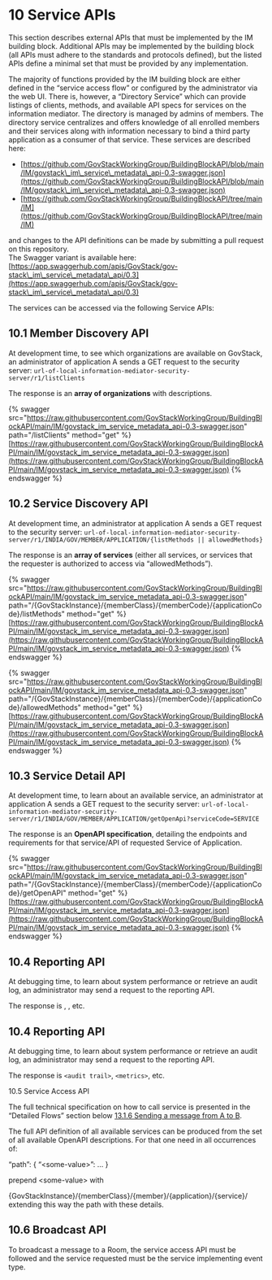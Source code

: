 # 10 Service APIs

This section describes external APIs that must be implemented by the IM building block. Additional APIs may be implemented by the building block (all APIs must adhere to the standards and protocols defined), but the listed APIs define a minimal set that must be provided by any implementation.

The majority of functions provided by the IM building block are either defined in the “service access flow” or configured by the administrator via the web UI. There is, however, a “Directory Service” which can provide listings of clients, methods, and available API specs for services on the information mediator. The directory is managed by admins of members. The directory service centralizes and offers knowledge of all enrolled members and their services along with information necessary to bind a third party application as a consumer of that service. These services are described here:

* [https://github.com/GovStackWorkingGroup/BuildingBlockAPI/blob/main/IM/govstack\_im\_service\_metadata\_api-0.3-swagger.json](https://github.com/GovStackWorkingGroup/BuildingBlockAPI/blob/main/IM/govstack\_im\_service\_metadata\_api-0.3-swagger.json)
* [https://github.com/GovStackWorkingGroup/BuildingBlockAPI/tree/main/IM](https://github.com/GovStackWorkingGroup/BuildingBlockAPI/tree/main/IM)

and changes to the API definitions can be made by submitting a pull request on this repository.[\
](https://github.com/GovStackWorkingGroup/BuildingBlockAPI/blob/main/IM/govstack\_im\_service\_metadata\_api-0.3-swagger.jsonhttps://github.com/GovStackWorkingGroup/BuildingBlockAPI/tree/main/IM)The Swagger variant is available here: [https://app.swaggerhub.com/apis/GovStack/gov-stack\_im\_service\_metadata\_api/0.3](https://app.swaggerhub.com/apis/GovStack/gov-stack\_im\_service\_metadata\_api/0.3)

The services can be accessed via the following Service APIs:

## 10.1 Member Discovery API&#x20;

At development time, to see which organizations are available on GovStack, an administrator of application A sends a GET request to the security server: `url-of-local-information-mediator-security-server/r1/listClients`

The response is an **array of organizations** with descriptions.

{% swagger src="https://raw.githubusercontent.com/GovStackWorkingGroup/BuildingBlockAPI/main/IM/govstack_im_service_metadata_api-0.3-swagger.json" path="/listClients" method="get" %}
[https://raw.githubusercontent.com/GovStackWorkingGroup/BuildingBlockAPI/main/IM/govstack_im_service_metadata_api-0.3-swagger.json](https://raw.githubusercontent.com/GovStackWorkingGroup/BuildingBlockAPI/main/IM/govstack_im_service_metadata_api-0.3-swagger.json)
{% endswagger %}

## 10.2 Service Discovery API&#x20;

At development time, an administrator at application A sends a GET request to the security server: `url-of-local-information-mediator-security-server/r1/INDIA/GOV/MEMBER/APPLICATION/{listMethods || allowedMethods}`

The response is an **array of services** (either all services, or services that the requester is authorized to access via “allowedMethods”).

{% swagger src="https://raw.githubusercontent.com/GovStackWorkingGroup/BuildingBlockAPI/main/IM/govstack_im_service_metadata_api-0.3-swagger.json" path="/{GovStackInstance}/{memberClass}/{memberCode}/{applicationCode}/listMethods" method="get" %}
[https://raw.githubusercontent.com/GovStackWorkingGroup/BuildingBlockAPI/main/IM/govstack_im_service_metadata_api-0.3-swagger.json](https://raw.githubusercontent.com/GovStackWorkingGroup/BuildingBlockAPI/main/IM/govstack_im_service_metadata_api-0.3-swagger.json)
{% endswagger %}

{% swagger src="https://raw.githubusercontent.com/GovStackWorkingGroup/BuildingBlockAPI/main/IM/govstack_im_service_metadata_api-0.3-swagger.json" path="/{GovStackInstance}/{memberClass}/{memberCode}/{applicationCode}/allowedMethods" method="get" %}
[https://raw.githubusercontent.com/GovStackWorkingGroup/BuildingBlockAPI/main/IM/govstack_im_service_metadata_api-0.3-swagger.json](https://raw.githubusercontent.com/GovStackWorkingGroup/BuildingBlockAPI/main/IM/govstack_im_service_metadata_api-0.3-swagger.json)
{% endswagger %}

## 10.3 Service Detail API&#x20;

At development time, to learn about an available service, an administrator at application A sends a GET request to the security server: `url-of-local-information-mediator-security-server/r1/INDIA/GOV/MEMBER/APPLICATION/getOpenApi?serviceCode=SERVICE`

The response is an **OpenAPI specification**, detailing the endpoints and requirements for that service/API of requested Service of Application.

{% swagger src="https://raw.githubusercontent.com/GovStackWorkingGroup/BuildingBlockAPI/main/IM/govstack_im_service_metadata_api-0.3-swagger.json" path="/{GovStackInstance}/{memberClass}/{memberCode}/{applicationCode}/getOpenAPI" method="get" %}
[https://raw.githubusercontent.com/GovStackWorkingGroup/BuildingBlockAPI/main/IM/govstack_im_service_metadata_api-0.3-swagger.json](https://raw.githubusercontent.com/GovStackWorkingGroup/BuildingBlockAPI/main/IM/govstack_im_service_metadata_api-0.3-swagger.json)
{% endswagger %}

## 10.4 Reporting API&#x20;

At debugging time, to learn about system performance or retrieve an audit log, an administrator may send a request to the reporting API.

The response is , , etc.

## 10.4 Reporting API&#x20;

At debugging time, to learn about system performance or retrieve an audit log, an administrator may send a request to the reporting API.

The response is `<audit trail>`, `<metrics>`, etc.

10.5 Service Access API&#x20;

The full technical specification on how to call service is presented in the “Detailed Flows” section below [13.1.6 Sending a message from A to B](https://docs.google.com/document/d/1PhAUsLhQnVwqDjnkTIl9XXi7Yghtn1TlBvOEt2aoNEw/edit#heading=h.xc1xostphcdd).

The full API definition of all available services can be produced from the set of all available OpenAPI descriptions. For that one need in all occurrences of:&#x20;

&#x20; “path”: { “\<some-value>”: … }

prepend \<some-value> with

&#x20; {GovStackInstance}/{memberClass}/{member}/{application}/{service}/ extending this way the path with these details.

## 10.6 Broadcast API&#x20;

To broadcast a message to a Room, the service access API must be followed and the service requested must be the service implementing event type.
